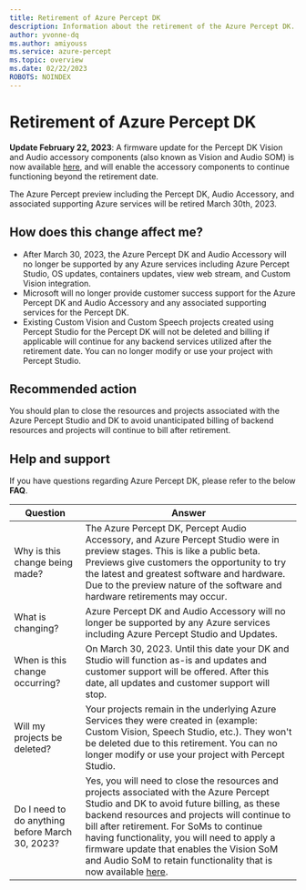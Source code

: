 ```yaml
---
title: Retirement of Azure Percept DK
description: Information about the retirement of the Azure Percept DK.
author: yvonne-dq
ms.author: amiyouss
ms.service: azure-percept
ms.topic: overview
ms.date: 02/22/2023
ROBOTS: NOINDEX
---
```


# Retirement of Azure Percept DK

**Update February 22, 2023**: A firmware update for the Percept DK Vision and Audio accessory components (also known as Vision and Audio SOM) is now available [here](https://aka.ms/audio_vision_som_update), and will enable the accessory components to continue functioning beyond the retirement date.

The Azure Percept preview including the Percept DK, Audio Accessory, and associated supporting Azure services will be retired March 30th, 2023.
 
## How does this change affect me?

- After March 30, 2023, the Azure Percept DK and Audio Accessory will no longer be supported by any Azure services including Azure Percept Studio, OS updates, containers updates, view web stream, and Custom Vision integration. 
- Microsoft will no longer provide customer success support for the Azure Percept DK and Audio Accessory and any associated supporting services for the Percept DK.
- Existing Custom Vision and Custom Speech projects created using Percept Studio for the Percept DK will not be deleted and billing if applicable will continue for any backend services utilized after the retirement date. You can no longer modify or use your project with Percept Studio. 
 
## Recommended action

You should plan to close the resources and projects associated with the Azure Percept Studio and DK to avoid unanticipated billing of backend resources and projects will continue to bill after retirement.
 
## Help and support

If you have questions regarding Azure Percept DK, please refer to the below **FAQ**.


| Question             | Answer                       | 
|----------------------|------------------------------|             
| Why is this change being made?                 | The Azure Percept DK, Percept Audio Accessory, and Azure Percept Studio were in preview stages. This is like a public beta. Previews give customers the opportunity to try the latest and greatest software and hardware. Due to the preview nature of the software and hardware retirements may occur.               | 
| What is changing?                              | Azure Percept DK and Audio Accessory will no longer be supported by any Azure services including Azure Percept Studio and Updates.    | 
| When is this change occurring?                 | On March 30, 2023. Until this date your DK and Studio will function as-is and updates and customer support will be offered. After this date, all updates and customer support will stop.    | 
| Will my projects be deleted?                   | Your projects remain in the underlying Azure Services they were created in (example: Custom Vision, Speech Studio, etc.). They won't be deleted due to this retirement. You can no longer modify or use your project with Percept Studio.   | 
| Do I need to do anything before March 30, 2023?    | Yes, you will need to close the resources and projects associated with the Azure Percept Studio and DK to avoid future billing, as these backend resources and projects will continue to bill after retirement. For SoMs to continue having functionality, you will need to apply a firmware update that enables the Vision SoM and Audio SoM to retain functionality that is now available [here](https://aka.ms/audio_vision_som_update).    | 
 
